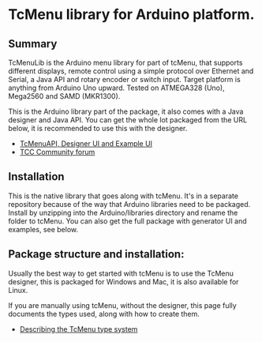 # TcMenu library for Arduino platform.

## Summary

TcMenuLib is the Arduino menu library for part of tcMenu, that supports different displays, remote control using a simple protocol over Ethernet and Serial, a 
Java API and rotary encoder or switch input. Target platform is anything from Arduino Uno upward. Tested on ATMEGA328 (Uno), Mega2560 and SAMD (MKR1300).

This is the Arduino library part of the package, it also comes with a Java designer and Java API. You can get the whole lot packaged from the URL below, it is recommended to use this with the designer.

* [TcMenuAPI, Designer UI and Example UI](https://github.com/davetcc/tcMenu)
* [TCC Community forum](https://www.thecoderscorner.com/jforum/)

## Installation

This is the native library that goes along with tcMenu. It's in a separate repository because of the way that Arduino libraries need to be packaged. Install by unzipping into the Arduino/libraries directory and rename the folder to tcMenu. You can also get the full package with generator UI and examples, see below.

## Package structure and installation:

Usually the best way to get started with tcMenu is to use the TcMenu designer, this is packaged for Windows and Mac, it is also available for Linux.

If you are manually using tcMenu, without the designer, this page fully documents the types used, along with how to create them.

* [Describing the TcMenu type system](https://www.thecoderscorner.com/products/arduino-libraries/tc-menu/tcmenu-menu-item-types-tutorial/)

